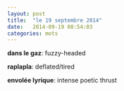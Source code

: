 ```yaml
---
layout: post
title:  "le 19 septembre 2014"
date:   2014-09-19 08:54:03
categories: mots
---
```


**dans le gaz**: fuzzy-headed

**raplapla**: deflated/tired

**envolée lyrique**: intense poetic thrust
